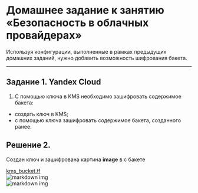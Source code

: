 # Домашнее задание к занятию «Безопасность в облачных провайдерах»  

Используя конфигурации, выполненные в рамках предыдущих домашних заданий, нужно добавить возможность шифрования бакета.

---
## Задание 1. Yandex Cloud   

1. С помощью ключа в KMS необходимо зашифровать содержимое бакета:

 - создать ключ в KMS;
 - с помощью ключа зашифровать содержимое бакета, созданного ранее.

## Решение 2. 

 Создан ключ и зашифрована картина **image** в с бакете  

[kms_bucket.tf](https://github.com/MezencevPavel/devops-netology/blob/main/cloud/03/kms_bucket.tf)  
![markdown img](https://github.com/MezencevPavel/devops-netology/blob/main/cloud/03/png/01.png)  
![markdown img](https://github.com/MezencevPavel/devops-netology/blob/main/cloud/03/png/02.png)  